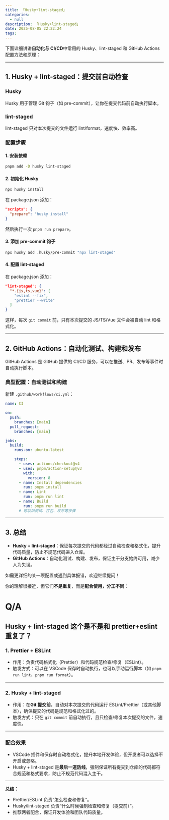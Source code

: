 ```yaml
---
title: 「Husky+lint-staged」
categories:
  - null
description: 「Husky+lint-staged」
date: 2025-08-05 22:22:24
tags:
---
```


下面详细讲讲**自动化与 CI/CD**中常用的 Husky、lint-staged 和 GitHub Actions 配置方法和原理：

---

## 1. Husky + lint-staged：提交前自动检查

### **Husky**  
Husky 用于管理 Git 钩子（如 pre-commit），让你在提交代码前自动执行脚本。

### **lint-staged**  
lint-staged 只对本次提交的文件运行 lint/format，速度快、效率高。

### **配置步骤**

#### 1. 安装依赖

```bash
pnpm add -D husky lint-staged
```

#### 2. 初始化 Husky

```bash
npx husky install
```
在 package.json 添加：
```json
"scripts": {
  "prepare": "husky install"
}
```
然后执行一次 `pnpm run prepare`。

#### 3. 添加 pre-commit 钩子

```bash
npx husky add .husky/pre-commit "npx lint-staged"
```

#### 4. 配置 lint-staged

在 package.json 添加：

```json
"lint-staged": {
  "*.{js,ts,vue}": [
    "eslint --fix",
    "prettier --write"
  ]
}
```
这样，每次 `git commit` 前，只有本次提交的 JS/TS/Vue 文件会被自动 lint 和格式化。

---

## 2. GitHub Actions：自动化测试、构建和发布

GitHub Actions 是 GitHub 提供的 CI/CD 服务，可以在推送、PR、发布等事件时自动执行脚本。

### **典型配置：自动测试和构建**

新建 `.github/workflows/ci.yml`：

````yaml
name: CI

on:
  push:
    branches: [main]
  pull_request:
    branches: [main]

jobs:
  build:
    runs-on: ubuntu-latest

    steps:
      - uses: actions/checkout@v4
      - uses: pnpm/action-setup@v3
        with:
          version: 8
      - name: Install dependencies
        run: pnpm install
      - name: Lint
        run: pnpm run lint
      - name: Build
        run: pnpm run build
      # 可以加测试、打包、发布等步骤
````

---

## 3. 总结

- **Husky + lint-staged**：保证每次提交的代码都经过自动检查和格式化，提升代码质量，防止不规范代码进入仓库。
- **GitHub Actions**：自动化测试、构建、发布，保证主干分支始终可用，减少人为失误。

如需更详细的某一项配置或遇到具体报错，欢迎继续提问！

你的理解很接近，但它们**不是重复**，而是**配合使用，分工不同**：

# Q/A

## Husky + lint-staged 这个是不是和 prettier+eslint 重复了？

### 1. **Prettier + ESLint**

- 作用：负责代码格式化（Prettier）和代码规范检查/修复（ESLint）。
- 触发方式：可以在 VSCode 保存时自动执行，也可以手动运行脚本（如 `pnpm run lint`、`pnpm run format`）。

---

### 2. **Husky + lint-staged**

- 作用：在**Git 提交前**，自动对本次提交的代码运行 ESLint/Prettier（或其他脚本），确保提交的代码是规范和格式化过的。
- 触发方式：只在 `git commit` 前自动执行，且只检查/修复本次提交的文件，速度快。

---

### **配合效果**

- VSCode 插件和保存时自动格式化，提升本地开发体验，但开发者可以选择不开启或忽略。
- Husky + lint-staged 是**最后一道防线**，强制保证所有提交到仓库的代码都符合规范和格式要求，防止不规范代码混入主干。

---

**总结：**  
- Prettier/ESLint 负责“怎么检查和修复”。
- Husky/lint-staged 负责“什么时候强制检查和修复（提交前）”。
- 推荐两者配合，保证开发体验和团队代码质量。

